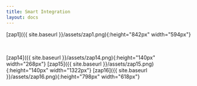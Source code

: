 ```yaml
---
title: Smart Integration
layout: docs
---
```


[zap1]({{ site.baseurl }}/assets/zap1.png){:height="842px" width="594px"}

<img class="img-responsive docs-img" src="{{ site.baseurl }}/assets/zap2.png" alt="">
<img class="img-responsive docs-img" src="{{ site.baseurl }}/assets/zap3.png" alt="">
<img class="img-responsive docs-img" src="{{ site.baseurl }}/assets/zap4.png" alt="">
<img class="img-responsive docs-img" src="{{ site.baseurl }}/assets/zap5.png" alt="">
<img class="img-responsive docs-img" src="{{ site.baseurl }}/assets/zap6.png" alt="">
<img class="img-responsive docs-img" src="{{ site.baseurl }}/assets/zap7.png" alt="">
<img class="img-responsive docs-img" src="{{ site.baseurl }}/assets/zap8.png" alt="">
<img class="img-responsive docs-img" src="{{ site.baseurl }}/assets/zap9.png" alt="">
<img class="img-responsive docs-img" src="{{ site.baseurl }}/assets/zap10.png" alt="">
<img class="img-responsive docs-img" src="{{ site.baseurl }}/assets/zap11.png" alt="">
<img class="img-responsive docs-img" src="{{ site.baseurl }}/assets/zap12.png" alt="">
<img class="img-responsive docs-img" src="{{ site.baseurl }}/assets/zap13.png" alt="">

[zap14]({{ site.baseurl }}/assets/zap14.png){:height="140px" width="268px"}
[zap15]({{ site.baseurl }}/assets/zap15.png){:height="140px" width="1322px"}
[zap16]({{ site.baseurl }}/assets/zap16.png){:height="798px" width="618px"}

<img class="img-responsive docs-img" src="{{ site.baseurl }}/assets/zap17.png" alt="">
<img class="img-responsive docs-img" src="{{ site.baseurl }}/assets/zap18.png" alt="">

